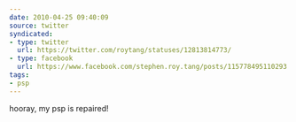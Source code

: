```yaml
---
date: 2010-04-25 09:40:09
source: twitter
syndicated:
- type: twitter
  url: https://twitter.com/roytang/statuses/12813814773/
- type: facebook
  url: https://www.facebook.com/stephen.roy.tang/posts/115778495110293
tags:
- psp
---
```


hooray, my psp is repaired!